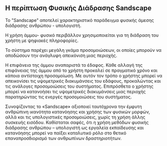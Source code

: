 ## Η περίπτωση Φυσικής Διάδρασης Sandscape

Το "Sandscape" αποτελεί χαρακτηριστικό παράδειγμα φυσικής άμεσης διάδρασης ανθρώπου - υπολογιστή. 

Η χρήση άμμου- φυσικό περιβάλλον χρησιμοποιείται για τη διάδραση του χρήστη με ψηφιακές πληροφορίες. 

Το σύστημα παρέχει μεγάλη γκάμα προσομοιώσεων, οι οποίες μπορούν να αποδώσουν την  ανάγλυφη απεικόνιση μιας περιοχής.

Η επιφάνεια της άμμου αναπαριστά το έδαφος. Κάθε αλλαγή της επιφάνειας της άμμου από το χρήστη προκαλεί σε πραγματικό χρόνο και κάποια αντίστοιχη προσομοίωση. Με αυτόν τον τρόπο ο χρήστης μπορεί να απεικονίσει τις υψομετρικές διακυμάνσεις του εδάφους, προκαλώντας και τις ανάλογες προσομοιώσεις του συστήματος. 
Επιπρόσθετα ο χρήστης μπορεί να κατανοήσει τις υψομετρικές διακυμάνσεις μιας περιοχής παρατηρώντας τις ενεργές προσομοιώσεις του συστήματος.

Συνοψίζοντας το «Sandscape» αξιοποιεί ταυτόχρονα την έμφυτη ανθρώπινη ικανότητα κατανόησης και χρήσης των φυσικών μορφών, αλλά και τις υπολογιστικές προσομοιώσεις, χωρίς τη χρήση άλλης συσκευής εισόδου.
Καθίσταται σαφές, ότι η χρήση μεθόδων φυσικής διάδρασης ανθρώπου – υπολογιστή ως εργαλεία εκπαίδευσης και κατανόησης μπορεί να παίξει καταλυτικό ρόλο στο θετικό επαναπροσδιορισμό των ανθρωπίνων δραστηριοτήτων.

